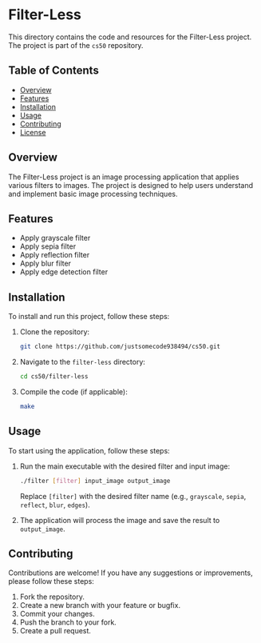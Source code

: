 # Filter-Less

This directory contains the code and resources for the Filter-Less project. The project is part of the `cs50` repository.

## Table of Contents
- [Overview](#overview)
- [Features](#features)
- [Installation](#installation)
- [Usage](#usage)
- [Contributing](#contributing)
- [License](#license)

## Overview
The Filter-Less project is an image processing application that applies various filters to images. The project is designed to help users understand and implement basic image processing techniques.

## Features
- Apply grayscale filter
- Apply sepia filter
- Apply reflection filter
- Apply blur filter
- Apply edge detection filter

## Installation
To install and run this project, follow these steps:

1. Clone the repository:
    ```sh
    git clone https://github.com/justsomecode938494/cs50.git
    ```

2. Navigate to the `filter-less` directory:
    ```sh
    cd cs50/filter-less
    ```

3. Compile the code (if applicable):
    ```sh
    make
    ```

## Usage
To start using the application, follow these steps:

1. Run the main executable with the desired filter and input image:
    ```sh
    ./filter [filter] input_image output_image
    ```
    Replace `[filter]` with the desired filter name (e.g., `grayscale`, `sepia`, `reflect`, `blur`, `edges`).

2. The application will process the image and save the result to `output_image`.

## Contributing
Contributions are welcome! If you have any suggestions or improvements, please follow these steps:

1. Fork the repository.
2. Create a new branch with your feature or bugfix.
3. Commit your changes.
4. Push the branch to your fork.
5. Create a pull request.


